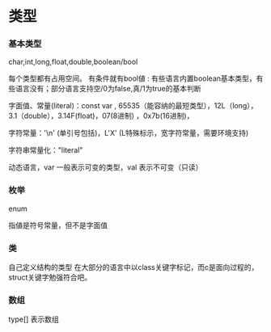 # 类型

### 基本类型

char,int,long,float,double,boolean/bool

每个类型都有占用空间。 有条件就有bool値 : 有些语言内置boolean基本类型，有些语言没有；部分语言支持空/0为false,真/1为true的基本判断

字面值、常量\(literal\)：const var , 65535（能容纳的最短类型），12L（long），3.1（double），3.14F\(float\)，07\(8进制\) ，0x7b\(16进制\)，

字符常量：'\n' \(单引号包括\)，L'X' \(L特殊标示，宽字符常量，需要环境支持\)

字符串常量化："literal"

动态语言，var 一般表示可变的类型，val 表示不可变（只读）

### 枚举

enum

指値是符号常量，但不是字面值

### 类

自己定义结构的类型 在大部分的语言中以class关键字标记，而c是面向过程的，struct关键字勉强符合吧。

### 数组

type\[\] 表示数组


